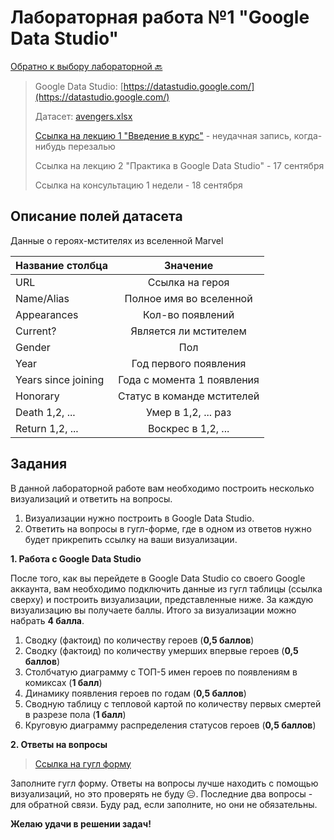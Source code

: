 # Лабораторная работа №1 "Google Data Studio"

[Обратно к выбору лабораторной :back:](https://github.com/sadokhin/A1_Data_Visualization/blob/962705b6445b2bc117fa2d7bd38c10e4f1718aba/README.md)

> Google Data Studio: [https://datastudio.google.com/](https://datastudio.google.com/)
> 
> Датасет: [avengers.xlsx](https://docs.google.com/spreadsheets/d/1eXtd6aqzW3QK8quWLKSeQdysRzWDW64V3FFXcFCEdH0/edit?usp=sharing)
> 
> [Ссылка на лекцию 1 "Введение в курс"](https://youtu.be/AuUpmtJKBTA) - неудачная запись, когда-нибудь перезалью
> 
> Ссылка на лекцию 2 "Практика в Google Data Studio" - 17 сентября
> 
> Ссылка на консультацию 1 недели - 18 сентября

## Описание полей датасета

Данные о героях-мстителях из вселенной Marvel

| Название столбца | Значение |
| -----------------|:--------:|
| URL | Ссылка на героя |
| Name/Alias |	Полное имя во вселенной |
| Appearances |	Кол-во появлений |
| Current? |	Является ли мстителем |
| Gender |	Пол |
| Year |	Год первого появления |
| Years since joining |	Года с момента 1 появления |
| Honorary |	Статус в команде мстителей |
| Death 1,2, ... |	Умер в 1,2, ... раз |
| Return 1,2, ... |	Воскрес в 1,2, ... |

## Задания

В данной лабораторной работе вам необходимо построить несколько визуализаций и ответить на вопросы. 
1. Визуализации нужно построить в Google Data Studio.
2. Ответить на вопросы в гугл-форме, где в одном из ответов нужно будет прикрепить ссылку на ваши визуализации.

__1. Работа с Google Data Studio__

После того, как вы перейдете в Google Data Studio со своего Google аккаунта, вам необходимо подключить данные из гугл таблицы (ссылка сверху) и построить визуализации, представленные ниже. За каждую визуализацию вы получаете баллы. Итого за визуализации можно набрать __4 балла__.

1. Сводку (фактоид) по количеству героев (__0,5 баллов__)
2. Сводку (фактоид) по количеству умерших впервые героев (__0,5 баллов__)
3. Столбчатую диаграмму с ТОП-5 имен героев по появлениям в комиксах (__1 балл__)
4. Динамику появления героев по годам (__0,5 баллов__)
5. Сводную таблицу с тепловой картой по количеству первых смертей в разрезе пола (__1 балл__)
6. Круговую диаграмму распределения статусов героев (__0,5 баллов__)

__2. Ответы на вопросы__
>[Ссылка на гугл форму](https://forms.gle/6BteYik5cWz7dYQS7)

Заполните гугл форму. Ответы на вопросы лучше находить с помощью визуализаций, но это проверять не буду 😑. Последние два вопросы - для обратной связи. Буду рад, если заполните, но они не обязательны.

__Желаю удачи в решении задач!__

